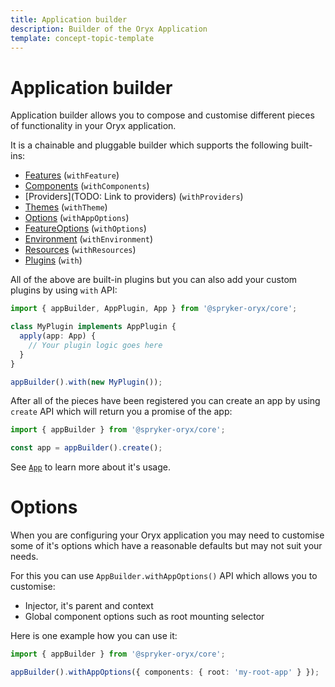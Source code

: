 ```yaml
---
title: Application builder
description: Builder of the Oryx Application
template: concept-topic-template
---
```


# Application builder

Application builder allows you to compose and customise different pieces of functionality
in your Oryx application.

It is a chainable and pluggable builder which supports the following built-ins:

- [Features](./app-feature.md) (`withFeature`)
- [Components](/docs/drafts/components/index.md) (`withComponents`)
- [Providers](TODO: Link to providers) (`withProviders`)
- [Themes](/docs/drafts/theme/configuration.md) (`withTheme`)
- [Options](#options) (`withAppOptions`)
- [FeatureOptions](./app-feature.md) (`withOptions`)
- [Environment](./app-environment.md) (`withEnvironment`)
- [Resources](./resources.md) (`withResources`)
- [Plugins](./app-plugins.md) (`with`)

All of the above are built-in plugins but you can also
add your custom plugins by using `with` API:

```ts
import { appBuilder, AppPlugin, App } from '@spryker-oryx/core';

class MyPlugin implements AppPlugin {
  apply(app: App) {
    // Your plugin logic goes here
  }
}

appBuilder().with(new MyPlugin());
```

After all of the pieces have been registered you can create an app
by using `create` API which will return you a promise of the app:

```ts
import { appBuilder } from '@spryker-oryx/core';

const app = appBuilder().create();
```

See [`App`](/docs/drafts/app-orchestrator/app.md) to learn more about it's usage.

# Options

When you are configuring your Oryx application you may need to customise
some of it's options which have a reasonable defaults but may not suit your needs.

For this you can use `AppBuilder.withAppOptions()` API which allows you to customise:

- Injector, it's parent and context
- Global component options such as root mounting selector

Here is one example how you can use it:

```ts
import { appBuilder } from '@spryker-oryx/core';

appBuilder().withAppOptions({ components: { root: 'my-root-app' } });
```

